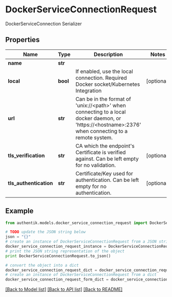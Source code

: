 # DockerServiceConnectionRequest

DockerServiceConnection Serializer

## Properties
Name | Type | Description | Notes
------------ | ------------- | ------------- | -------------
**name** | **str** |  | 
**local** | **bool** | If enabled, use the local connection. Required Docker socket/Kubernetes Integration | [optional] 
**url** | **str** | Can be in the format of &#39;unix://&lt;path&gt;&#39; when connecting to a local docker daemon, or &#39;https://&lt;hostname&gt;:2376&#39; when connecting to a remote system. | 
**tls_verification** | **str** | CA which the endpoint&#39;s Certificate is verified against. Can be left empty for no validation. | [optional] 
**tls_authentication** | **str** | Certificate/Key used for authentication. Can be left empty for no authentication. | [optional] 

## Example

```python
from authentik.models.docker_service_connection_request import DockerServiceConnectionRequest

# TODO update the JSON string below
json = "{}"
# create an instance of DockerServiceConnectionRequest from a JSON string
docker_service_connection_request_instance = DockerServiceConnectionRequest.from_json(json)
# print the JSON string representation of the object
print DockerServiceConnectionRequest.to_json()

# convert the object into a dict
docker_service_connection_request_dict = docker_service_connection_request_instance.to_dict()
# create an instance of DockerServiceConnectionRequest from a dict
docker_service_connection_request_form_dict = docker_service_connection_request.from_dict(docker_service_connection_request_dict)
```
[[Back to Model list]](../README.md#documentation-for-models) [[Back to API list]](../README.md#documentation-for-api-endpoints) [[Back to README]](../README.md)


